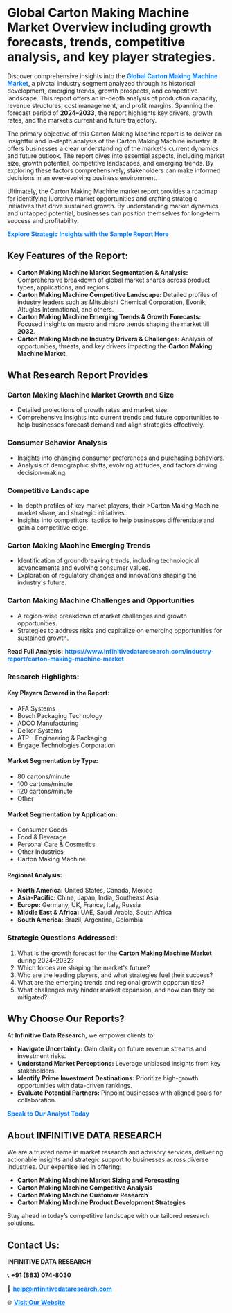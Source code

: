 <h1>Global Carton Making Machine Market Overview including growth forecasts, trends, competitive analysis, and key player strategies.</h1>
<p>
Discover comprehensive insights into the 
<a href="https://www.infinitivedataresearch.com/industry-report/carton-making-machine-market" rel="dofollow" style="color: #007BFF; text-decoration: none;"><strong>Global Carton Making Machine Market</strong></a>, a pivotal industry segment analyzed through its historical development, emerging trends, growth prospects, and competitive landscape. This report offers an in-depth analysis of production capacity, revenue structures, cost management, and profit margins. Spanning the forecast period of <strong>2024–2033</strong>, the report highlights key drivers, growth rates, and the market’s current and future trajectory.
</p>
<p>
The primary objective of this Carton Making Machine report is to deliver an insightful and in-depth analysis of the Carton Making Machine industry. It offers businesses a clear understanding of the market's current dynamics and future outlook. The report dives into essential aspects, including market size, growth potential, competitive landscapes, and emerging trends. By exploring these factors comprehensively, stakeholders can make informed decisions in an ever-evolving business environment.
</p>
<p>
Ultimately, the Carton Making Machine market report provides a roadmap for identifying lucrative market opportunities and crafting strategic initiatives that drive sustained growth. By understanding market dynamics and untapped potential, businesses can position themselves for long-term success and profitability.
</p>
<p>
<a href="https://www.infinitivedataresearch.com/request-sample/reportId=110730" style="color: #007BFF; text-decoration: none;"><strong>Explore Strategic Insights with the Sample Report Here</strong></a>
</p>

<h2>Key Features of the Report:</h2>
<ul>
<li><strong>Carton Making Machine Market Segmentation & Analysis:</strong> Comprehensive breakdown of global market shares across product types, applications, and regions.</li>
<li><strong>Carton Making Machine Competitive Landscape:</strong> Detailed profiles of industry leaders such as Mitsubishi Chemical Corporation, Evonik, Altuglas International, and others.</li>
<li><strong>Carton Making Machine Emerging Trends & Growth Forecasts:</strong> Focused insights on macro and micro trends shaping the market till <strong>2032</strong>.</li>
<li><strong>Carton Making Machine Industry Drivers & Challenges:</strong> Analysis of opportunities, threats, and key drivers impacting the <strong>Carton Making Machine Market</strong>.</li>
</ul>

<h2>What Research Report Provides</h2>
<h3>Carton Making Machine Market Growth and Size</h3>
<ul>
<li>Detailed projections of growth rates and market size.</li>
<li>Comprehensive insights into current trends and future opportunities to help businesses forecast demand and align strategies effectively.</li>
</ul>

<h3>Consumer Behavior Analysis</h3>
<ul>
<li>Insights into changing consumer preferences and purchasing behaviors.</li>
<li>Analysis of demographic shifts, evolving attitudes, and factors driving decision-making.</li>
</ul>

<h3>Competitive Landscape</h3>
<ul>
<li>In-depth profiles of key market players, their >Carton Making Machine market share, and strategic initiatives.</li>
<li>Insights into competitors' tactics to help businesses differentiate and gain a competitive edge.</li>
</ul>

<h3>Carton Making Machine Emerging Trends</h3>
<ul>
<li>Identification of groundbreaking trends, including technological advancements and evolving consumer values.</li>
<li>Exploration of regulatory changes and innovations shaping the industry's future.</li>
</ul>

<h3>Carton Making Machine Challenges and Opportunities</h3>
<ul>
<li>A region-wise breakdown of market challenges and growth opportunities.</li>
<li>Strategies to address risks and capitalize on emerging opportunities for sustained growth.</li>
</ul>
<p><strong>Read Full Analysis:</strong> <a href="https://www.infinitivedataresearch.com/industry-report/carton-making-machine-market" rel="dofollow" style="color: #007BFF; text-decoration: none;"><strong>https://www.infinitivedataresearch.com/industry-report/carton-making-machine-market</strong></a></p>
<h3>Research Highlights:</h3>
<h4>Key Players Covered in the Report:</h4>
<ul><li>AFA Systems</li><li>Bosch Packaging Technology</li><li>ADCO Manufacturing</li><li>Delkor Systems</li><li>ATP - Engineering &amp; Packaging</li><li>Engage Technologies Corporation</li></ul>
<h4>Market Segmentation by Type:</h4>
<ul><li>80 cartons/minute</li><li>100 cartons/minute</li><li>120 cartons/minute</li><li>Other</li></ul>
<h4>Market Segmentation by Application:</h4>
<ul><li>Consumer Goods</li><li>Food &amp; Beverage</li><li>Personal Care &amp; Cosmetics</li><li>Other Industries</li><li>Carton Making Machine</li></ul>

<h4>Regional Analysis:</h4>
<ul>
<li><strong>North America:</strong> United States, Canada, Mexico</li>
<li><strong>Asia-Pacific:</strong> China, Japan, India, Southeast Asia</li>
<li><strong>Europe:</strong> Germany, UK, France, Italy, Russia</li>
<li><strong>Middle East & Africa:</strong> UAE, Saudi Arabia, South Africa</li>
<li><strong>South America:</strong> Brazil, Argentina, Colombia</li>
</ul>

<h3>Strategic Questions Addressed:</h3>
<ol>
<li>What is the growth forecast for the <strong>Carton Making Machine Market</strong> during 2024–2032?</li>
<li>Which forces are shaping the market's future?</li>
<li>Who are the leading players, and what strategies fuel their success?</li>
<li>What are the emerging trends and regional growth opportunities?</li>
<li>What challenges may hinder market expansion, and how can they be mitigated?</li>
</ol>

<h2>Why Choose Our Reports?</h2>
<p>At <strong>Infinitive Data Research</strong>, we empower clients to:</p>
<ul>
<li><strong>Navigate Uncertainty:</strong> Gain clarity on future revenue streams and investment risks.</li>
<li><strong>Understand Market Perceptions:</strong> Leverage unbiased insights from key stakeholders.</li>
<li><strong>Identify Prime Investment Destinations:</strong> Prioritize high-growth opportunities with data-driven rankings.</li>
<li><strong>Evaluate Potential Partners:</strong> Pinpoint businesses with aligned goals for collaboration.</li>
</ul>
<p><a href="https://www.infinitivedataresearch.com/industry-report/carton-making-machine-market" rel="dofollow" style="color: #007BFF; text-decoration: none;"><strong>Speak to Our Analyst Today</strong></a></p>

<h2>About INFINITIVE DATA RESEARCH</h2>
<p>We are a trusted name in market research and advisory services, delivering actionable insights and strategic support to businesses across diverse industries. Our expertise lies in offering:</p>
<ul>
<li><strong>Carton Making Machine Market Sizing and Forecasting</strong></li>
<li><strong>Carton Making Machine Competitive Analysis</strong></li>
<li><strong>Carton Making Machine Customer Research</strong></li>
<li><strong>Carton Making Machine Product Development Strategies</strong></li>
</ul>
<p>Stay ahead in today’s competitive landscape with our tailored research solutions.</p>

<h2>Contact Us:</h2>
<p><strong>INFINITIVE DATA RESEARCH</strong></p>
<p>📞 <strong>+91 (883) 074-8030</strong></p>
<p>📧 <strong><a href="mailto:help@infinitivedataresearch.com" style="color: #007BFF;">help@infinitivedataresearch.com</a></strong></p>
<p>🌐 <strong><a href="https://www.infinitivedataresearch.com" rel="dofollow" style="color: #007BFF;">Visit Our Website</a></strong></p>